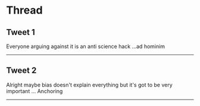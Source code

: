 # Thread

## Tweet 1

Everyone arguing against it is an anti science hack ...ad hominim

---

## Tweet 2

Alright maybe bias doesn't explain everything but it's got to be very important ... Anchoring

---

